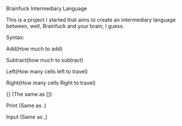 Brainfuck Intermediary Language

This is a project I started that aims to create an intermediary language between, well, Brainfuck and your brain, I guess.


Syntax:

Add(How much to add)

Subtract(how much to subtract)

Left(How many cells left to travel)

Right(How many cells Right to travel)

{} (The same as [])

Print (Same as .)

Input (Same as ,)
